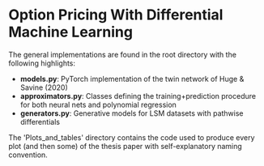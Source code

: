 # Option Pricing With Differential Machine Learning

The general implementations are found in the root directory with the following highlights: 

- **models.py**: PyTorch implementation of the twin network of Huge & Savine (2020)
- **approximators.py**: Classes defining the training+prediction procedure for both neural nets and polynomial regression
- **generators.py**: Generative models for LSM datasets with pathwise differentials

The 'Plots_and_tables' directory contains the code used to produce every plot (and then some) of the thesis paper with self-explanatory naming convention.  
